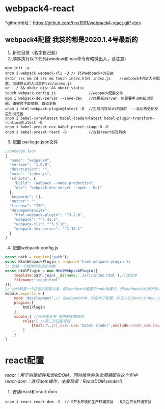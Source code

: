 # webpack4-react
*github地址：https://github.com/tips1991/webpack4-react.git*<br> 
## webpack4配置 我装的都是2020.1.4号最新的<br> 
1. 新进目录（名字自己起）<br> 
2. 顺序执行以下代码(window和mac命令有略微出入，请注意)<br> 
```DOS
npm init -y
cnpm i webpack webpack-cli -D // 针对webpack4的安装 
mkdir src && cd src && touch index.html index.js    //webpack4约定大于配置，创建默认的入口文件src/index.js
cd ../ && mkdir dist && mkdir static
touch webpack.config.js               //webpack配置文件
npm i webpack-dev-server --save-dev   //热更新server，但是要手动刷新浏览器。请安装下面依赖，自动更新
cnpm i html-webpack-plugin@latest -D  //生成内存html的插件  --自动热更新反应到浏览器
cnpm i babel-core@latest babel-loader@latest babel-plugin-transform-runtime@latest -D
cnpm i babel-preset-env babel-preset-stage-0 -D
cnpm i babel-preset-react -D  	      //支持react标签转换
```
3. 配置 package.json文件<br>
```javascript
//package.json
{ 
  "name": "webpack4",
  "version": "1.0.0",
  "description": "",
  "main": "index.js",
  "scripts": {
    "build": "webpack --mode production",
    "dev": "webpack-dev-server --open --hot" 
  },
  "keywords": [],
  "author": "", 
  "license": "ISC",
  "devDependencies": 
    "html-webpack-plugin": "^3.2.0",
    "webpack": "^4.41.5",
    "webpack-cli": "^3.3.10",
    "webpack-dev-server": "^3.10.1"
  }
}
```
4. 配置webpack.config.js<br> 
```javascript
const path = require('path');
const HtmlWebpackPlugin = require('html-webpack-plugin');
// 创建一个插件的实例化对象
const htmlPlugin = new HtmlWebpackPlugin({
	template:path.join(__dirname,'./src/index.html'),//源文件
	filename:'index.html'
});
// 向外暴露一个打包的配置对象，因为webpack是基于node构建的，所以webpack支持所有node api和语法
module.exports = {
	mode:'development',// 在webpack4中，约定大于配置，约定入口为src/index.js
	plugins:[
		htmlPlugin
	],
	module:{ //所有第三方 模块的配置规则
		rules:[ //第三方匹配规则
			{test:/\.js|jsx$/,use:'babel-loader',exclude:/node_modules/} //匹配js/jsx后缀的使用babel-loader转译，exclude除了node_modules此目录
		]
	}
}
```

# react配置

*react：用于创建组件和虚拟DOM，同时组件的生命周期都在这个包中*<br> 
*react-dom：进行dom操作，主要场景：ReactDOM.render()*<br> 
1. 安装react和react-dom<br> 
```DOM
cnpm i react react-dom -S  //-S开发环境和生产环境安装  -D只在开发环境安装 
```

